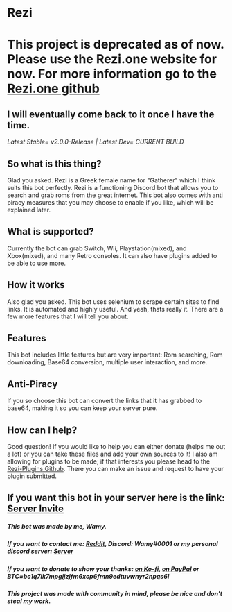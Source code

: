 # Rezi

# This project is deprecated as of now. Please use the Rezi.one website for now. For more information go to the [Rezi.one github](https://github.com/Wamy-Dev/ReziWebsite)
## I will eventually come back to it once I have the time.




*Latest Stable= v2.0.0-Release |
Latest Dev= CURRENT BUILD*


## So what is this thing?
Glad you asked. Rezi is a Greek female name for "Gatherer" which I think suits this bot perfectly. Rezi is a functioning Discord bot that allows you to search and grab roms from the great internet. This bot also comes with anti piracy measures that you may choose to enable if you like, which will be explained later.

## What is supported?
Currently the bot can grab Switch, Wii, Playstation(mixed), and Xbox(mixed), and many Retro consoles. It can also have plugins added to be able to use more.

## How it works
Also glad you asked. This bot uses selenium to scrape certain sites to find links. It is automated and highly useful. And yeah, thats really it. There are a few more features that I will tell you about.

## Features
This bot includes little features but are very important: Rom searching, Rom downloading, Base64 conversion, multiple user interaction, and more.

## Anti-Piracy
If you so choose this bot can convert the links that it has grabbed to base64, making it so you can keep your server pure.

## How can I help?
Good question! If you would like to help you can either donate (helps me out a lot) or you can take these files and add your own sources to it! I also am allowing for plugins to be made; if that interests you please head to the [Rezi-Plugins Github](https://github.com/Wamy-Dev/Rezi-Plugins). There you can make an issue and request to have your plugin submitted.

## If you want this bot in your server here is the link: [Server Invite](https://discord.com/oauth2/authorize?client_id=796909768940978186&permissions=523328&scope=bot)




##### This bot was made by me, Wamy.
##### If you want to contact me: [Reddit](https://www.reddit.com/user/Official-Wamy), Discord: Wamy#0001 or my personal discord server: [Server](https://discord.gg/47SnjxgBFb)
##### If you want to donate to show your thanks: [on Ko-fi](https://ko-fi.com/H2H07Y9MB), [on PayPal](https://www.paypal.com/paypalme/DavidNovencido) or BTC=bc1q7lk7mpgjjzjfm6xcp6fmn9edtuvwnyr2npqs6l
##### This project was made with community in mind, please be nice and don't steal my work.




